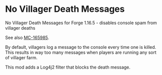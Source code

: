 # No Villager Death Messages
No Villager Death Messages for Forge 1.16.5 - disables console spam from villager deaths

See also [MC-165985](https://bugs.mojang.com/browse/MC-165985).

By default, villagers log a message to the console every time one is killed.<br>
This results in way too many messages when players are running any sort of villager farm.

This mod adds a Log4j2 filter that blocks the death message.
